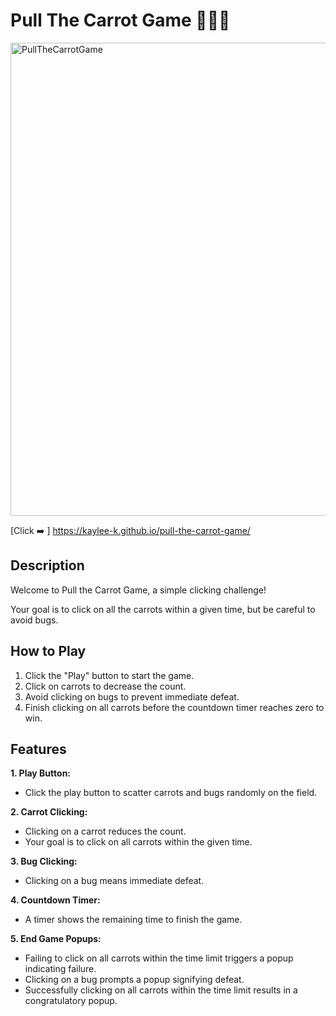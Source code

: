 # Pull The Carrot Game 👩🏼‍🌾

<img width="757" alt="PullTheCarrotGame" src="https://github.com/kaylee-k/pull-the-carrot-game/assets/151891463/f7623409-b0bd-45c7-984c-20e6b0ba2341">

[Click ➡️ ] https://kaylee-k.github.io/pull-the-carrot-game/

## Description
Welcome to Pull the Carrot Game, a simple clicking challenge!

Your goal is to click on all the carrots within a given time, but be careful to avoid bugs.

## How to Play

1. Click the "Play" button to start the game.
2. Click on carrots to decrease the count.
3. Avoid clicking on bugs to prevent immediate defeat.
4. Finish clicking on all carrots before the countdown timer reaches zero to win.

## Features

__1. Play Button:__
- Click the play button to scatter carrots and bugs randomly on the field.

__2. Carrot Clicking:__
- Clicking on a carrot reduces the count.
- Your goal is to click on all carrots within the given time.

__3. Bug Clicking:__
- Clicking on a bug means immediate defeat.

__4. Countdown Timer:__
- A timer shows the remaining time to finish the game.

__5. End Game Popups:__
- Failing to click on all carrots within the time limit triggers a popup indicating failure.
- Clicking on a bug prompts a popup signifying defeat.
- Successfully clicking on all carrots within the time limit results in a congratulatory popup.


